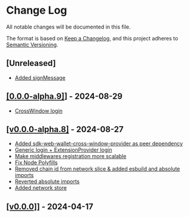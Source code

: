 # Change Log

All notable changes will be documented in this file.

The format is based on [Keep a Changelog](https://keepachangelog.com/en/1.0.0/),
and this project adheres to [Semantic Versioning](https://semver.org/spec/v2.0.0.html).

## [Unreleased]

- [Added signMessage](https://github.com/multiversx/mx-sdk-dapp-core/pull/18)

## [[0.0.0-alpha.9]](https://github.com/multiversx/mx-sdk-dapp-core)] - 2024-08-29
- [CrossWindow login](https://github.com/multiversx/mx-sdk-dapp-core/pull/13)

## [[v0.0.0-alpha.8]](https://github.com/multiversx/mx-sdk-dapp-core/pull/16) - 2024-08-27
- [Added sdk-web-wallet-cross-window-provider as peer dependency](https://github.com/multiversx/mx-sdk-dapp-core/pull/14)
- [Generic login + ExtensionProvider login](https://github.com/multiversx/mx-sdk-dapp-core/pull/12)
- [Make middlewares registration more scalable](https://github.com/multiversx/mx-sdk-dapp-core/pull/11)
- [Fix Node Polyfills](https://github.com/multiversx/mx-sdk-dapp-core/pull/10)
- [Removed chain id from network slice & added esbuild and absolute imports](https://github.com/multiversx/mx-sdk-dapp-core/pull/3)
- [Reverted absolute imports](https://github.com/multiversx/mx-sdk-dapp-core/pull/2)
- [Added network store](https://github.com/multiversx/mx-sdk-dapp-core/pull/1)

## [[v0.0.0]](https://github.com/multiversx/mx-sdk-dapp-core)] - 2024-04-17
